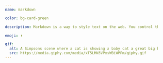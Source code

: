 ```yaml
---
name: markdown

color: bg-card-green

description: Markdown is a way to style text on the web. You control the display of the document - formatting words as bold or italic, adding images and creating lists are just a few of the things we can do.

emoji: ⬇️

gif:
  alt: A Simpsons scene where a cat is showing a baby cat a great big ball of yarn.
  src: https://media.giphy.com/media/xT5LMN3VPxsWBiWPFm/giphy.gif
---
```

